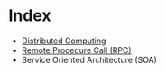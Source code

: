 # Index

* [Distributed Computing](https://github.com/akhilputhiry/lti-sessions/blob/master/micro-services/distributed-computing.md)
* [Remote Procedure Call (RPC)](https://github.com/akhilputhiry/lti-sessions/blob/master/micro-services/rpc.md)
* Service Oriented Architecture (SOA)
